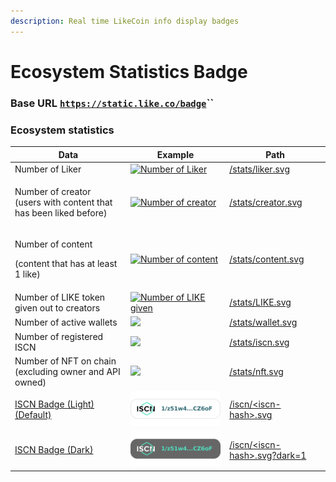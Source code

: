 ```yaml
---
description: Real time LikeCoin info display badges
---
```


# Ecosystem Statistics Badge

### Base URL [`https://static.like.co/badge`](https://static.like.co/badge)``

### Ecosystem statistics

| Data                                                                         | Example                                                                                   | Path                                                                 |
| ---------------------------------------------------------------------------- | ----------------------------------------------------------------------------------------- | -------------------------------------------------------------------- |
| Number of Liker                                                              | [![Number of Liker](https://static.like.co/badge/stats/liker.svg)](https://like.co/)      | [/stats/liker.svg](https://static.like.co/badge/stats/liker.svg)     |
| <p>Number of creator <br>(users with content that has been liked before)</p> | [![Number of creator](https://static.like.co/badge/stats/creator.svg)](https://like.co/)  | [/stats/creator.svg](https://static.like.co/badge/stats/creator.svg) |
| <p>Number of content</p><p>(content that has at least 1 like)</p>            | [![Number of content](https://static.like.co/badge/stats/content.svg)](https://like.co/)  | [/stats/content.svg](https://static.like.co/badge/stats/content.svg) |
| Number of LIKE token given out to creators                                   | [![Number of LIKE given](https://static.like.co/badge/stats/LIKE.svg)](https://like.co/)  | [/stats/LIKE.svg](https://static.like.co/badge/stats/LIKE.svg)       |
| Number of active wallets                                                     | [![](https://static.like.co/badge/stats/wallet.svg)](https://dao.like.co)                 | [/stats/wallet.svg](https://static.like.co/badge/stats/wallet.svg)   |
| Number of registered ISCN                                                    | [![](https://static.like.co/badge/stats/iscn.svg)](https://iscn.io)                       | [/stats/iscn.svg](https://static.like.co/badge/stats/iscn.svg)       |
| Number of NFT on chain (excluding owner and API owned)                       | [![](https://static.like.co/badge/stats/nft.svg)](https://liker.land)                     | [/stats/nft.svg](https://static.like.co/badge/stats/nft.svg)         |
| [ISCN Badge (Light) (Default)](iscn/iscn-badge.md)                           |  <img src="../.gitbook/assets/light-badge (1).svg" alt="" data-size="original">           | [/iscn/\<iscn-hash>.svg](iscn/iscn-badge.md)                         |
| [ISCN Badge (Dark)](iscn/iscn-badge.md)                                      | <img src="../.gitbook/assets/dark-badge (1).svg" alt="" data-size="original">             | [/iscn/\<iscn-hash>.svg?dark=1](iscn/iscn-badge.md)                  |

